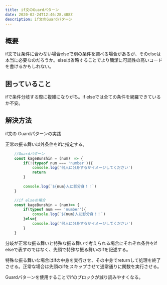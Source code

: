 ```yaml
---
title: if文のGuardパターン
date: 2020-02-24T12:46:28.408Z
description: if文のGuardパターン
---
```

## 概要
if文では条件に合わない場合elseで別の条件を調べる場合があるが、そのelseは本当に必要なのだろうか。elseは省略することでより簡潔に可読性の高いコードを書けるかもしれない。

## 困っていること
ifで条件分岐する際に複雑になりがち。if elseでは全ての条件を網羅できているか不安。

## 解決方法

if文の Guardパターンの実践

正常の振る舞い以外条件をifに指定する。
```javascript
    //Guardパターン
    const kageBunshin = (num)　=> {
    	if(!(typeof num === 'number')){
    		console.log('何人に分身するかイメージしてください')
    		return 
    	}
    	
    	console.log(`${num}人に影分身！！`)
    }
```
```javascript
    //if elseの場合
    const kageBunshin = (num)=> {
    	if(typeof num === 'number'){
    		console.log(`${num}人に影分身！！`)
    	}else{
    		console.log('何人に分身するかイメージしてください')
    	}
    }
```
分岐が正常な振る舞いと特殊な振る舞いで考えられる場合にそれぞれ条件をif elseで表すのではなく、先頭で特殊な振る舞いのifを記述する。

特殊な振る舞いな場合はifの中身を実行させ、その中身でreturnして処理を終了させる。正常な場合は先頭のifをスキップさせて通常通りに関数を実行させる。

Guardパターンを使用することでifのブロックが減り読みやすくなる。
